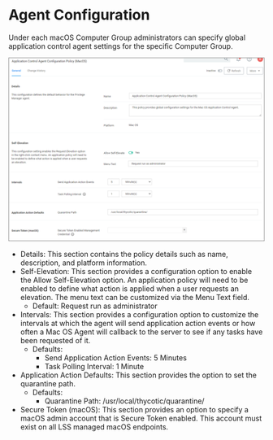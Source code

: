 [title]: # (Agent Configuration)
[tags]: # (computer groups)
[priority]: # (1)
# Agent Configuration

Under each macOS Computer Group administrators can specify global application control agent settings for the specific Computer Group.

![agent config policy](images/acs-cfg-policy.png "macOS Agent Configuration policy page")

* Details: This section contains the policy details such as name, description, and platform information.
* Self-Elevation: This section provides a configuration option to enable the Allow Self-Elevation option. An application policy will need to be enabled to define what action is applied when a user requests an elevation. The menu text can be customized via the Menu Text field.
  * Default: Request run as administrator
* Intervals: This section provides a configuration option to customize the intervals at which the agent will send application action events or how often a Mac OS Agent will callback to the server to see if any tasks have been requested of it.
  * Defaults:
    * Send Application Action Events: 5 Minutes
    * Task Polling Interval: 1 Minute
* Application Action Defaults: This section provides the option to set the quarantine path.
  * Defaults:
    * Quarantine Path: /usr/local/thycotic/quarantine/
* Secure Token (macOS): This section provides an option to specify a macOS admin account that is Secure Token enabled. This account must exist on all LSS managed macOS endpoints.
